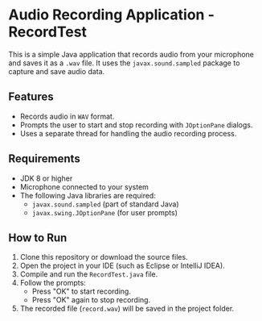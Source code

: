 # Audio Recording Application - RecordTest

This is a simple Java application that records audio from your microphone and saves it as a `.wav` file. It uses the `javax.sound.sampled` package to capture and save audio data.

## Features

- Records audio in `WAV` format.
- Prompts the user to start and stop recording with `JOptionPane` dialogs.
- Uses a separate thread for handling the audio recording process.

## Requirements

- JDK 8 or higher
- Microphone connected to your system
- The following Java libraries are required:
  - `javax.sound.sampled` (part of standard Java)
  - `javax.swing.JOptionPane` (for user prompts)

## How to Run

1. Clone this repository or download the source files.
2. Open the project in your IDE (such as Eclipse or IntelliJ IDEA).
3. Compile and run the `RecordTest.java` file.
4. Follow the prompts:
   - Press "OK" to start recording.
   - Press "OK" again to stop recording.
5. The recorded file (`record.wav`) will be saved in the project folder.


